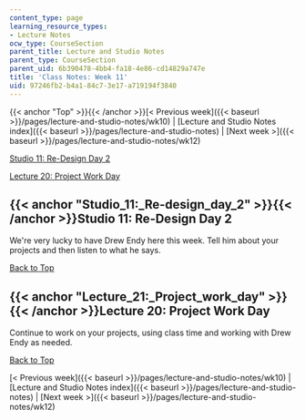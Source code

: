 ```yaml
---
content_type: page
learning_resource_types:
- Lecture Notes
ocw_type: CourseSection
parent_title: Lecture and Studio Notes
parent_type: CourseSection
parent_uid: 6b390478-4bb4-fa18-4e86-cd14829a747e
title: 'Class Notes: Week 11'
uid: 97246fb2-b4a1-84c7-3e17-a719194f3840
---
```


{{< anchor "Top" >}}{{< /anchor >}}[\< Previous week]({{< baseurl >}}/pages/lecture-and-studio-notes/wk10) | [Lecture and Studio Notes index]({{< baseurl >}}/pages/lecture-and-studio-notes) | [Next week >]({{< baseurl >}}/pages/lecture-and-studio-notes/wk12)

[Studio 11: Re-Design Day 2](#Studio_11:_Re-design_day_2)

[Lecture 20: Project Work Day](#Lecture_21:_Project_work_day)

{{< anchor "Studio_11:_Re-design_day_2" >}}{{< /anchor >}}Studio 11: Re-Design Day 2
------------------------------------------------------------------------------------

We're very lucky to have Drew Endy here this week. Tell him about your projects and then listen to what he says.

[Back to Top](#Top)

{{< anchor "Lecture_21:_Project_work_day" >}}{{< /anchor >}}Lecture 20: Project Work Day
----------------------------------------------------------------------------------------

Continue to work on your projects, using class time and working with Drew Endy as needed.

[Back to Top](#Top)

[\< Previous week]({{< baseurl >}}/pages/lecture-and-studio-notes/wk10) | [Lecture and Studio Notes index]({{< baseurl >}}/pages/lecture-and-studio-notes) | [Next week >]({{< baseurl >}}/pages/lecture-and-studio-notes/wk12)